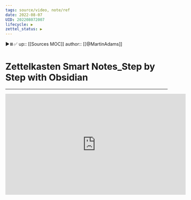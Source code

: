 ```yaml
---
tags: source/video, note/ref
date: 2022-08-07
UID: 202208072007
lifecycle: ▶️
zettel_status: ▶️
---
```

▶️⏸️✅
up:: [[Sources MOC]]
author:: [[@MartinAdams]]
# Zettelkasten Smart Notes_Step by Step with Obsidian
---

<iframe width="560" height="315" src="https://www.youtube.com/embed/ziE6UExsOrs" title="YouTube video player" frameborder="0" allow="accelerometer; autoplay; clipboard-write; encrypted-media; gyroscope; picture-in-picture" allowfullscreen></iframe>